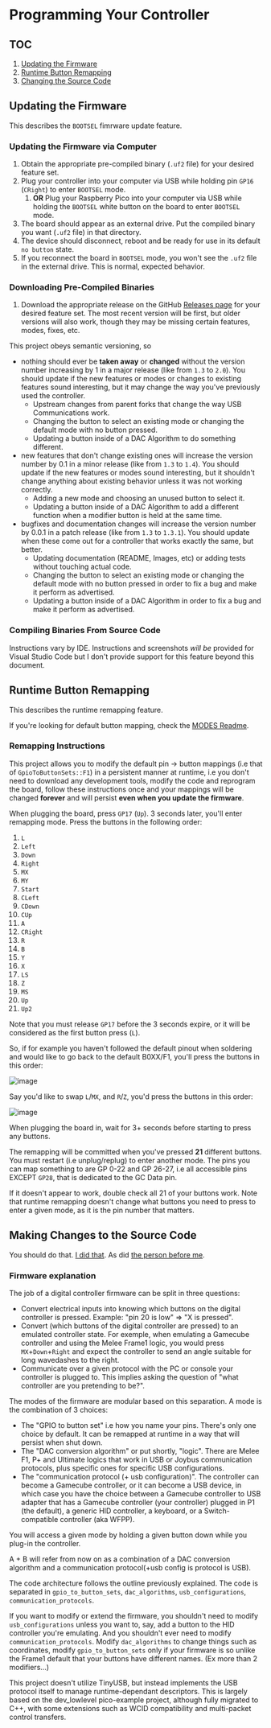 # Programming Your Controller

## TOC

1. [Updating the Firmware](#updating-the-firmware)
2. [Runtime Button Remapping](#runtime-button-remapping)
3. [Changing the Source Code](#making-changes-to-the-source-code)

## Updating the Firmware

This describes the `BOOTSEL` fimrware update feature.

### Updating the Firmware via Computer

1. Obtain the appropriate pre-compiled binary (`.uf2` file) for your desired feature set.
2. Plug your controller into your computer via USB while holding pin `GP16` (`CRight`) to enter `BOOTSEL` mode.
   1. **OR** Plug your Raspberry Pico into your computer via USB while holding the `BOOTSEL` white button on the board to enter `BOOTSEL` mode.
3. The board should appear as an external drive. Put the compiled binary you want (`.uf2` file) in that directory.
4. The device should disconnect, reboot and be ready for use in its default `no button` state.
5. If you reconnect the board in `BOOTSEL` mode, you won't see the `.uf2` file in the external drive. This is normal, expected behavior.

### Downloading Pre-Compiled Binaries

1. Download the appropriate release on the GitHub [Releases page](https://github.com/doyouknowbobby/doyouknowb0xxy/releases) for your desired feature set. The most recent version will be first, but older versions will also work, though they may be missing certain features, modes, fixes, etc.

This project obeys semantic versioning, so 
* nothing should ever be **taken away** or **changed** without the version number increasing by 1 in a major release (like from `1.3` to `2.0`). You should update if the new features or modes or changes to existing features sound interesting, but it may change the way you've previously used the controller.
    * Upstream changes from parent forks that change the way USB Communications work. 
    * Changing the button to select an existing mode or changing the default mode with no button pressed.
    * Updating a button inside of a DAC Algorithm to do something different.
* new features that don't change existing ones will increase the version number by 0.1 in a minor release (like from `1.3` to `1.4`). You should update if the new features or modes sound interesting, but it shouldn't change anything about existing behavior unless it was not working correctly.
    * Adding a new mode and choosing an unused button to select it.
    * Updating a button inside of a DAC Algorithm to add a different function when a modifier button is held at the same time.
* bugfixes and documentation changes will increase the version number by 0.0.1 in a patch release (like from `1.3` to `1.3.1`). You should update when these come out for a controller that works exactly the same, but better.
    * Updating documentation (README, Images, etc) or adding tests without touching actual code.
    * Changing the button to select an existing mode or changing the default mode with no button pressed in order to fix a bug and make it perform as advertised.
    * Updating a button inside of a DAC Algorithm in order to fix a bug and make it perform as advertised.

### Compiling Binaries From Source Code

Instructions vary by IDE. Instructions and screenshots *will be* provided for Visual Studio Code but I don't provide support for this feature beyond this document.

## Runtime Button Remapping

This describes the runtime remapping feature. 

If you're looking for default button mapping, check the [MODES Readme](MODES.md).

### Remapping Instructions

This project allows you to modify the default pin -> button mappings (i.e that of `GpioToButtonSets::F1`) in a persistent manner at runtime, i.e you don't need to download any development tools, modify the code and reprogram the board, follow these instructions once and your mappings will be changed **forever** and will persist **even when you update the firmware**.

When plugging the board, press `GP17` (`Up`). 3 seconds later, you'll enter remapping mode. Press the buttons in the following order:

1. `L`
2. `Left`
3. `Down`
4. `Right`
5. `MX`
6. `MY`
7. `Start`
8. `CLeft`
9. `CDown`
10. `CUp`
11. `A`
12. `CRight`
13. `R`
14. `B`
15. `Y`
16. `X`
17. `LS`
18. `Z`
19. `MS`
20. `Up`
21. `Up2`

Note that you must release `GP17` before the 3 seconds expire, or it will be considered as the first button press (`L`).

So, if for example you haven't followed the default pinout when soldering and would like to go back to the default B0XX/F1, you'll press the buttons in this order:

![image](../img/remap_order.png)

Say you'd like to swap `L`/`MX`, and `R`/`Z`, you'd press the buttons in this order:

![image](../img/remap_example.png)

When plugging the board in, wait for 3+ seconds before starting to press any buttons.

The remapping will be committed when you've pressed **21** different buttons. You must restart (i.e unplug/replug) to enter another mode. The pins you can map something to are GP 0-22 and GP 26-27, i.e all accessible pins EXCEPT `GP28`, that is dedicated to the GC Data pin.

If it doesn't appear to work, double check all 21 of your buttons work. Note that runtime remapping doesn't change what buttons you need to press to enter a given mode, as it is the pin number that matters.

## Making Changes to the Source Code

You should do that. [I did that](https://github.com/doyouknowbobby/doyouknowb0xxy/). As did [the person before me](https://github.com/rana-sylvatica/pico-rectangle-rana-digital).

### Firmware explanation

The job of a digital controller firmware can be split in three questions:
- Convert electrical inputs into knowing which buttons on the digital controller is pressed. Example: "pin 20 is low" => "X is pressed".
- Convert (which buttons of the digital controller are pressed) to an emulated controller state. For exemple, when emulating a Gamecube controller and using the Melee Frame1 logic, you would press `MX`+`Down`+`Right` and expect the controller to send an angle suitable for long wavedashes to the right.
- Communicate over a given protocol with the PC or console your controller is plugged to. This implies asking the question of "what controller are you pretending to be?".

The modes of the firmware are modular based on this separation. A mode is the combination of 3 choices:
- The "GPIO to button set" i.e how you name your pins. There's only one choice by default. It can be remapped at runtime in a way that will persist when shut down.
- The "DAC conversion algorithm" or put shortly, "logic". There are Melee F1, P+ and Ultimate logics that work in USB or Joybus communication protocols, plus specific ones for specific USB configurations.
- The "communication protocol (+ usb configuration)". The controller can become a Gamecube controller, or it can become a USB device, in which case you have the choice between a Gamecube controller to USB adapter that has a Gamecube controller (your controller) plugged in P1 (the default), a generic HID controller, a keyboard, or a Switch-compatible controller (aka WFPP).

You will access a given mode by holding a given button down while you plug-in the controller.

A + B will refer from now on as a combination of a DAC conversion algorithm and a communication protocol(+usb config is protocol is USB).

The code architecture follows the outline previously explained. The code is separated in `gpio_to_button_sets`, `dac_algorithms`, `usb_configurations`, `communication_protocols`.

If you want to modify or extend the firmware, you shouldn't need to modify `usb_configurations` unless you want to, say, add a button to the HID controller you're emulating. And you shouldn't ever need to modify `communication_protocols`. Modify `dac_algorithms` to change things such as coordinates, modify `gpio_to_button_sets` only if your firmware is so unlike the Frame1 default that your buttons have different names. (Ex more than 2 modifiers...)

This project doesn't utilize TinyUSB, but instead implements the USB protocol itself to manage runtime-dependant descriptors. This is largely based on the dev_lowlevel pico-example project, although fully migrated to C++, with some extensions such as WCID compatibility and multi-packet control transfers.

